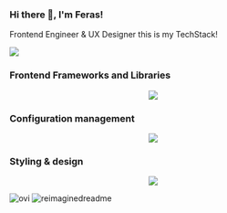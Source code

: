 ### Hi there 👋, I'm Feras!
Frontend Engineer & UX Designer this is my TechStack!

![](https://komarev.com/ghpvc/?username=eng-ferasahmad)

### Frontend Frameworks and Libraries
<p align="center">
  <a href="https://skillicons.dev">
    <img src="https://skillicons.dev/icons?i=react,vue,angular,redux,ts,js,webpack,vite,rollupjs,jest,html,babel,azure,nodejs" />
  </a>
</p>

### Configuration management
<p align="center">
  <a href="https://skillicons.dev">
    <img src="https://skillicons.dev/icons?i=git,github,gitlab,sentry,vscode,idea,docker,jenkins" />
  </a>
</p>

### Styling & design
<p align="center">
  <a href="https://skillicons.dev">
    <img src="https://skillicons.dev/icons?i=sass,css,figma,bootstrap,styledcomponents,materialui,tailwind" />
  </a>
</p>

<img src="https://github-readme-stats.vercel.app/api/top-langs?username=eng-ferasahmad&show_icons=true&locale=en&layout=compact&theme=chartreuse-dark" alt="ovi" />

<img src="https://myreadme.vercel.app/api/embed/eng-ferasahmad?panels=userstatistics,toprepositories,toplanguages,commitgraph" alt="reimaginedreadme" />


<!--
**Eng-FerasAhmad/eng-ferasahmad** is a ✨ _special_ ✨ repository because its `README.md` (this file) appears on your GitHub profile.

Here are some ideas to get you started:

- 🔭 I’m currently working on ...
- 🌱 I’m currently learning ...
- 👯 I’m looking to collaborate on ...
- 🤔 I’m looking for help with ...
- 💬 Ask me about ...
- 📫 How to reach me: ...
- 😄 Pronouns: ...
- ⚡ Fun fact: ...
-->

